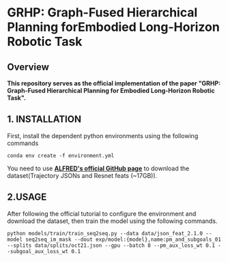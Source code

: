 # GRHP: Graph-Fused Hierarchical Planning forEmbodied Long-Horizon Robotic Task

## Overview


**This repository serves as the official implementation of the paper "GRHP: Graph-Fused Hierarchical Planning for Embodied Long-Horizon Robotic Task".**




## 1. INSTALLATION

First, install the dependent python environments using the following commands

```
conda env create -f environment.yml
```

You need to use [**ALFRED's official GitHub page**](https://github.com/askforalfred/alfred) to download the dataset(Trajectory JSONs and Resnet feats (~17GB)).

## 2.USAGE

After following the official tutorial to configure the environment and download the dataset, then train the model using the following commands.

```
python models/train/train_seq2seq.py --data data/json_feat_2.1.0 --model seq2seq_im_mask --dout exp/model:{model},name:pm_and_subgoals_01 --splits data/splits/oct21.json --gpu --batch 8 --pm_aux_loss_wt 0.1 --subgoal_aux_loss_wt 0.1
```



